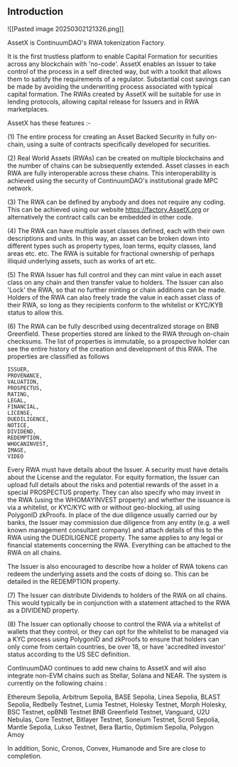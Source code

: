 ## Introduction

![[Pasted image 20250302121326.png]]

AssetX is ContinuumDAO's RWA tokenization Factory.

It is the first trustless platform to enable Capital Formation for securities across any blockchain with 'no-code'. AssetX enables an Issuer to take control of the process in a self directed way, but with a toolkit that allows them to satisfy the requirements of a regulator. Substantial cost savings can be made by avoiding the underwriting process associated with typical capital formation. The RWAs created by AssetX will be suitable for use in lending protocols, allowing capital release for Issuers and in RWA marketplaces.

AssetX has these features :-

(1) The entire process for creating an Asset Backed Security in fully on-chain, using a suite of contracts specifically developed for securities.

(2) Real World Assets (RWAs) can be created on multiple blockchains and the number of chains can be subsequently extended. Asset classes in each RWA are fully interoperable across these chains. This interoperability is achieved using the security of ContinuumDAO's institutional grade MPC network.

(3) The RWA can be defined by anybody and does not require any coding. This can be achieved using our website https://factory.AssetX.org or alternatively the contract calls can be embedded in other code.

(4) The RWA can have multiple asset classes defined, each with their own descriptions and units. In this way, an asset can be broken down into different types such as property types, loan terms, equity classes, land areas etc. etc. The RWA is suitable for fractional ownership of perhaps illiquid underlying assets, such as works of art etc.

(5) The RWA Issuer has full control and they can mint value in each asset class on any chain and then transfer value to holders. The Issuer can also 'Lock' the RWA, so that no further minting or chain additions can be made. Holders of the RWA can also freely trade the value in each asset class of their RWA, so long as they recipients conform to the whitelist or KYC/KYB status to allow this.

(6) The RWA can be fully described using decentralized storage on BNB Greenfield. These properties stored are linked to the RWA through on-chain checksums. The list of properties is immutable, so a prospective holder can see the entire history of the creation and development of this RWA. The properties are classified as follows 

	ISSUER,
    PROVENANCE,
    VALUATION,
    PROSPECTUS,
    RATING,
    LEGAL,
    FINANCIAL,
    LICENSE,
    DUEDILIGENCE,
    NOTICE,
    DIVIDEND,
    REDEMPTION,
    WHOCANINVEST,
    IMAGE,
    VIDEO

Every RWA must have details about the Issuer. A security must have details about the License and the regulator. For equity formation, the Issuer can upload full details about the risks and potential rewards of the asset in a special PROSPECTUS property. They can also specify who may invest in the RWA (using the WHOMAYINVEST property) and whether the issuance is via a whitelist, or KYC/KYC with or without geo-blocking, all using PolygonID zkProofs. In place of the due diligence usually carried our by banks, the Issuer may commission due diligence from any entity (e.g. a well known management consultant company) and attach details of this to the RWA using the DUEDILIGENCE property. The same applies to any legal or financial statements concerning the RWA. Everything can be attached to the RWA on all chains.

The Issuer is also encouraged to describe how a holder of RWA tokens can redeem the underlying assets and the costs of doing so. This can be detailed in the REDEMPTION property.

(7) The Issuer can distribute Dividends to holders of the RWA on all chains. This would typically be in conjunction with a statement attached to the RWA as a DIVIDEND property.

(8) The Issuer can optionally choose to control the RWA via a whitelist of wallets that they control, or they can opt for the whitelist to be managed via a KYC process using PolygonID and zkProofs to ensure that holders can only come from certain countries, be over 18, or have 'accredited investor' status according to the US SEC definition.


ContinuumDAO continues to add new chains to AssetX and will also integrate non-EVM chains such as Stellar, Solana and NEAR. The system is currently on the following chains :

Ethereum Sepolia,
Arbitrum Sepolia,
BASE Sepolia,
Linea Sepolia,
BLAST Sepolia,
Redbelly Testnet,
Lumia Testnet,
Holesky Testnet,
Morph Holesky,
BSC Testnet,
opBNB Testnet
BNB Greenfield Testnet,
Vanguard,
U2U Nebulas,
Core Testnet,
Bitlayer Testnet,
Soneium Testnet,
Scroll Sepolia,
Mantle Sepolia,
Lukso Testnet,
Bera Bartio,
Optimism Sepolia,
Polygon Amoy

In addition, Sonic, Cronos, Convex, Humanode and 5ire are close to completion.
